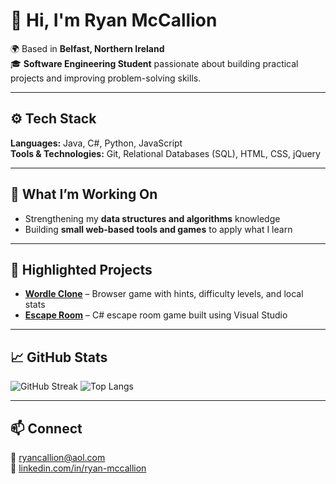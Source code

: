 # 👋 Hi, I'm Ryan McCallion  

🌍 Based in **Belfast, Northern Ireland**  
🎓 **Software Engineering Student** passionate about building practical projects and improving problem-solving skills.  

---

## ⚙️ Tech Stack  

**Languages:** Java, C#, Python, JavaScript  
**Tools & Technologies:** Git, Relational Databases (SQL), HTML, CSS, jQuery  

---

## 🧠 What I’m Working On  

- Strengthening my **data structures and algorithms** knowledge  
- Building **small web-based tools and games** to apply what I learn  

---

## 📂 Highlighted Projects  

- **[Wordle Clone](https://github.com/ryanmccallion/Wordle_Clone)** – Browser game with hints, difficulty levels, and local stats  
- **[Escape Room](https://github.com/ryanmccallion/C#_Escape-Room)** – C# escape room game built using Visual Studio  

---

## 📈 GitHub Stats  

![GitHub Streak](https://streak-stats.demolab.com?user=Ryanmcc28&theme=tokyonight&hide_border=true)
![Top Langs](https://github-readme-stats.vercel.app/api/top-langs/?username=Ryanmcc28&layout=compact&theme=tokyonight&hide_border=true)

---

## 📫 Connect  

📧 [ryancallion@aol.com](mailto:ryancallion@aol.com)  
💼 [linkedin.com/in/ryan-mccallion](https://linkedin.com/in/ryan-mccallion)

